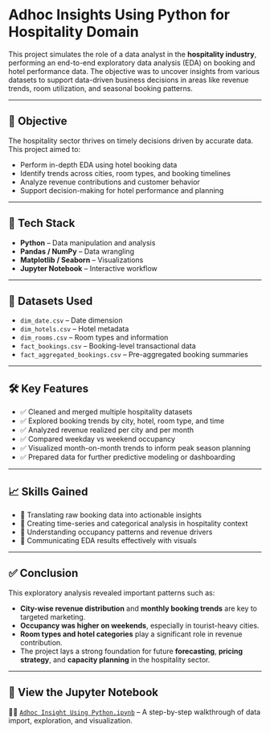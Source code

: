 # Adhoc Insights Using Python for Hospitality Domain

This project simulates the role of a data analyst in the **hospitality industry**, performing an end-to-end exploratory data analysis (EDA) on booking and hotel performance data. The objective was to uncover insights from various datasets to support data-driven business decisions in areas like revenue trends, room utilization, and seasonal booking patterns.

---

## 🎯 Objective

The hospitality sector thrives on timely decisions driven by accurate data. This project aimed to:

- Perform in-depth EDA using hotel booking data  
- Identify trends across cities, room types, and booking timelines  
- Analyze revenue contributions and customer behavior  
- Support decision-making for hotel performance and planning  

---

## 🔧 Tech Stack

- **Python** – Data manipulation and analysis  
- **Pandas / NumPy** – Data wrangling  
- **Matplotlib / Seaborn** – Visualizations  
- **Jupyter Notebook** – Interactive workflow  

---

## 📁 Datasets Used

- `dim_date.csv` – Date dimension  
- `dim_hotels.csv` – Hotel metadata  
- `dim_rooms.csv` – Room types and information  
- `fact_bookings.csv` – Booking-level transactional data  
- `fact_aggregated_bookings.csv` – Pre-aggregated booking summaries  

---

## 🛠️ Key Features

- ✅ Cleaned and merged multiple hospitality datasets  
- ✅ Explored booking trends by city, hotel, room type, and time  
- ✅ Analyzed revenue realized per city and per month  
- ✅ Compared weekday vs weekend occupancy  
- ✅ Visualized month-on-month trends to inform peak season planning  
- ✅ Prepared data for further predictive modeling or dashboarding  

---

## 📈 Skills Gained

- 🔹 Translating raw booking data into actionable insights  
- 🔹 Creating time-series and categorical analysis in hospitality context  
- 🔹 Understanding occupancy patterns and revenue drivers  
- 🔹 Communicating EDA results effectively with visuals  

---

## ✅ Conclusion

This exploratory analysis revealed important patterns such as:

- **City-wise revenue distribution** and **monthly booking trends** are key to targeted marketing.  
- **Occupancy was higher on weekends**, especially in tourist-heavy cities.  
- **Room types and hotel categories** play a significant role in revenue contribution.  
- The project lays a strong foundation for future **forecasting**, **pricing strategy**, and **capacity planning** in the hospitality sector.

---

## 🔗 View the Jupyter Notebook

📘📘 [`Adhoc Insight Using Python.ipynb`](Adhoc%20Insight%20Using%20Python.ipynb) – A step-by-step walkthrough of data import, exploration, and visualization.




